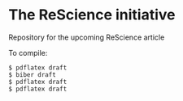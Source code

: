 # The ReScience initiative

Repository for the upcoming ReScience article

To compile:

```
$ pdflatex draft
$ biber draft
$ pdflatex draft
$ pdflatex draft
```
